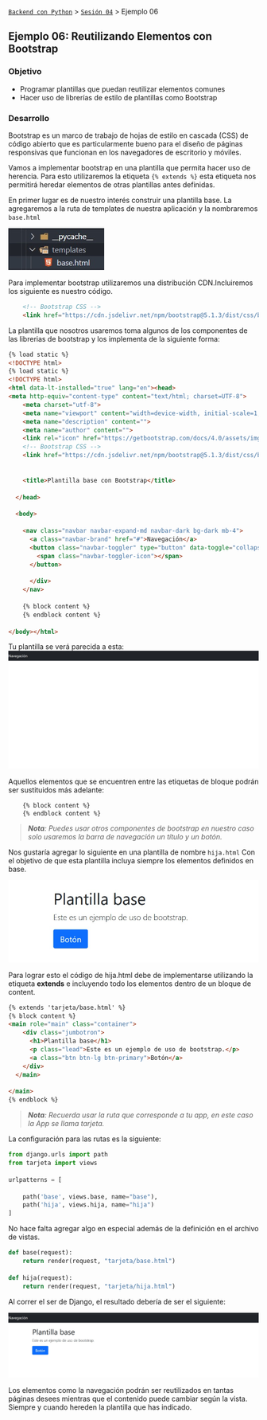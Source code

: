 [`Backend con Python`](../../Readme.md) > [`Sesión 04`](../Readme.md) > Ejemplo 06
## Ejemplo 06: Reutilizando Elementos con Bootstrap

### Objetivo
- Programar plantillas que puedan reutilizar elementos comunes
- Hacer uso de librerías de estilo de plantillas como Bootstrap

### Desarrollo

Bootstrap es un marco de trabajo de hojas de estilo en cascada (CSS) de código abierto que es particularmente bueno para el diseño de páginas responsivas que funcionan en los navegadores de escritorio y móviles.

Vamos a implementar bootstrap en una plantilla que permita hacer uso de herencia. Para esto utilizaremos la etiqueta `{% extends %}` esta etiqueta nos permitirá heredar elementos de otras plantillas antes definidas.

En primer lugar es de nuestro interés construir una plantilla base. La agregaremos a la ruta de templates de nuestra aplicación y la nombraremos `base.html`

![](img/EJemplo1.jpg)

Para implementar bootstrap utilizaremos una distribución CDN.Incluiremos los siguiente es nuestro código.

```HTML
    <!-- Bootstrap CSS -->
    <link href="https://cdn.jsdelivr.net/npm/bootstrap@5.1.3/dist/css/bootstrap.min.css" rel="stylesheet">
```

La plantilla que nosotros usaremos toma algunos de los componentes de las librerias de bootstrap y los implementa de la siguiente forma:

```HTML
{% load static %}
<!DOCTYPE html>
{% load static %}
<!DOCTYPE html>
<html data-lt-installed="true" lang="en"><head>
<meta http-equiv="content-type" content="text/html; charset=UTF-8">
    <meta charset="utf-8">
    <meta name="viewport" content="width=device-width, initial-scale=1, shrink-to-fit=no">
    <meta name="description" content="">
    <meta name="author" content="">
    <link rel="icon" href="https://getbootstrap.com/docs/4.0/assets/img/favicons/favicon.ico">
    <!-- Bootstrap CSS -->
    <link href="https://cdn.jsdelivr.net/npm/bootstrap@5.1.3/dist/css/bootstrap.min.css" rel="stylesheet">


    <title>Plantilla base con Bootstrap</title>

  </head>

  <body>

    <nav class="navbar navbar-expand-md navbar-dark bg-dark mb-4">
      <a class="navbar-brand" href="#">Navegación</a>
      <button class="navbar-toggler" type="button" data-toggle="collapse" data-target="#navbarCollapse" aria-controls="navbarCollapse" aria-expanded="false" aria-label="Toggle navigation">
        <span class="navbar-toggler-icon"></span>
      </button>

      </div>
    </nav>

    {% block content %}
    {% endblock content %}

</body></html>
```
Tu plantilla se verá parecida a esta:
![](img/Ejemplo2.jpg)

Aquellos elementos que se encuentren entre las etiquetas de bloque podrán ser sustituidos más adelante:

```
    {% block content %}
    {% endblock content %}
```

>*__Nota__: Puedes usar otros componentes de bootstrap en nuestro caso solo usaremos la barra de navegación un título y un botón.*

Nos gustaría agregar lo siguiente en una plantilla de nombre `hija.html` Con el objetivo de que esta plantilla incluya siempre los elementos definidos en base.

![](img/Ejemplo3.jpg)

Para lograr esto el código de hija.html debe de implementarse utilizando la etiqueta __extends__ e incluyendo todo los elementos dentro de un bloque de content.

```HTML
{% extends 'tarjeta/base.html' %}
{% block content %}
<main role="main" class="container">
    <div class="jumbotron">
      <h1>Plantilla base</h1>
      <p class="lead">Este es un ejemplo de uso de bootstrap.</p>
      <a class="btn btn-lg btn-primary">Botón</a>
    </div>
  </main>

</main>
{% endblock %}

```
>*__Nota__: Recuerda usar la ruta que corresponde a tu app, en este caso la App se llama tarjeta.*

La configuración para las rutas es la siguiente:

```python
from django.urls import path
from tarjeta import views

urlpatterns = [

    path('base', views.base, name="base"),
    path('hija', views.hija, name="hija")
]
```
No hace falta agregar algo en especial además de la definición en el archivo de vistas.

```python
def base(request):
    return render(request, "tarjeta/base.html")

def hija(request):
    return render(request, "tarjeta/hija.html")
```

Al correr el ser de Django, el resultado debería de ser el siguiente:

![](img/Ejemplo4.jpg)

Los elementos como la navegación podrán ser reutilizados en tantas páginas desees mientras que el contenido puede cambiar según la vista. Siempre y cuando hereden la plantilla que has indicado.
